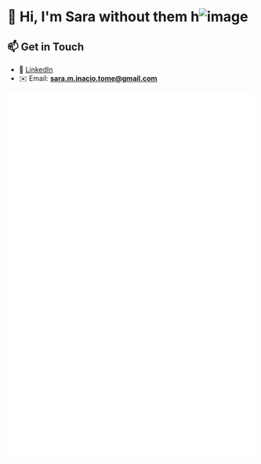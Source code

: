 # 👋 Hi, I'm Sara without them h<img width="694" height="515" alt="image" src="https://github.com/user-attachments/assets/0a5c5290-2010-4bf7-8b79-aee6ec2f684e" />

## 📫 Get in Touch
- 💼 [LinkedIn](https://www.linkedin.com/in/sara-maria/)  
- ✉️ Email: **sara.m.inacio.tome@gmail.com**

![Metrics](https://github.com/tryingtocod/metrics/blob/c023b5b9d06470e9ce5d326124d3f23f60de7905/github-metrics.svg)
